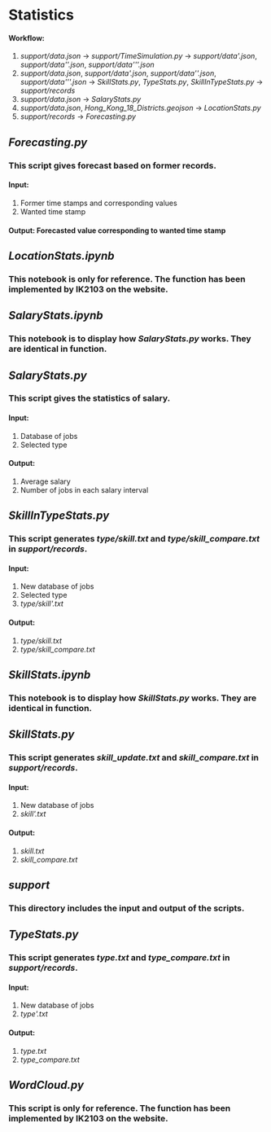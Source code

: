 # Statistics

#### Workflow:
1. *support/data.json* -> *support/TimeSimulation.py* -> *support/data'.json*, *support/data''.json*, *support/data'''.json*
2. *support/data.json*, *support/data'.json*, *support/data''.json*, *support/data'''.json* -> *SkillStats.py*, *TypeStats.py*, *SkillInTypeStats.py* -> *support/records*
3. *support/data.json* -> *SalaryStats.py*
4. *support/data.json*, *Hong_Kong_18_Districts.geojson* -> *LocationStats.py*
3. *support/records* -> *Forecasting.py*

## *Forecasting.py*
### This script gives forecast based on former records.
#### Input:
1. Former time stamps and corresponding values
2. Wanted time stamp
#### Output: Forecasted value corresponding to wanted time stamp

## *LocationStats.ipynb*
### This notebook is **only for reference**. The function has been implemented by IK2103 on the website.

## *SalaryStats.ipynb*
### This notebook is to display how *SalaryStats.py* works. They are identical in function.

## *SalaryStats.py*
### This script gives the statistics of salary.
#### Input:
1. Database of jobs
2. Selected type
#### Output:
1. Average salary
2. Number of jobs in each salary interval

## *SkillInTypeStats.py*
### This script generates *type/skill.txt* and *type/skill_compare.txt* in *support/records*.
#### Input:
1. New database of jobs
2. Selected type
3. *type/skill'.txt*
#### Output:
1. *type/skill.txt*
2. *type/skill_compare.txt*

## *SkillStats.ipynb*
### This notebook is to display how *SkillStats.py* works. They are identical in function.

## *SkillStats.py*
### This script generates *skill_update.txt* and *skill_compare.txt* in *support/records*.
#### Input:
1. New database of jobs
2. *skill'.txt*
#### Output:
1. *skill.txt*
2. *skill_compare.txt*

## *support*
### This directory includes the input and output of the scripts.

## *TypeStats.py*
### This script generates *type.txt* and *type_compare.txt* in *support/records*.
#### Input:
1. New database of jobs
2. *type'.txt*
#### Output:
1. *type.txt*
2. *type_compare.txt*

## *WordCloud.py*
### This script is **only for reference**. The function has been implemented by IK2103 on the website.